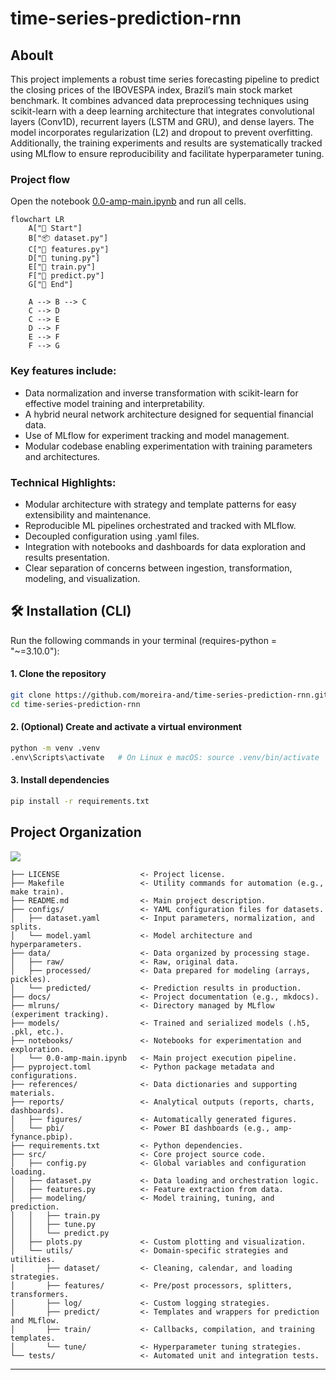 # time-series-prediction-rnn

## Aboult

This project implements a robust time series forecasting pipeline to predict the closing prices of the IBOVESPA index, Brazil’s main stock market benchmark. It combines advanced data preprocessing techniques using scikit-learn with a deep learning architecture that integrates convolutional layers (Conv1D), recurrent layers (LSTM and GRU), and dense layers. The model incorporates regularization (L2) and dropout to prevent overfitting. Additionally, the training experiments and results are systematically tracked using MLflow to ensure reproducibility and facilitate hyperparameter tuning.

### Project flow

Open the notebook [0.0-amp-main.ipynb](/notebooks/0.0-amp-main.ipynb) and run all cells.

```mermaid
flowchart LR
    A["🔄 Start"]
    B["📦 dataset.py"]
    C["🧮 features.py"]
    D["🎯 tuning.py"]
    E["🤖 train.py"]
    F["🔮 predict.py"]
    G["🏁 End"]

    A --> B --> C
    C --> D
    C --> E
    D --> F
    E --> F
    F --> G
```

### Key features include:
- Data normalization and inverse transformation with scikit-learn for effective model training and interpretability.
- A hybrid neural network architecture designed for sequential financial data.
- Use of MLflow for experiment tracking and model management.
- Modular codebase enabling experimentation with training parameters and architectures.

### Technical Highlights:
- Modular architecture with strategy and template patterns for easy extensibility and maintenance.
- Reproducible ML pipelines orchestrated and tracked with MLflow.
- Decoupled configuration using .yaml files.
- Integration with notebooks and dashboards for data exploration and results presentation.
- Clear separation of concerns between ingestion, transformation, modeling, and visualization.

## 🛠️ Installation (CLI)

Run the following commands in your terminal (requires-python = "~=3.10.0"):

#### 1. Clone the repository
```bash
git clone https://github.com/moreira-and/time-series-prediction-rnn.git
cd time-series-prediction-rnn
```

#### 2. (Optional) Create and activate a virtual environment
```bash
python -m venv .venv
.env\Scripts\activate   # On Linux e macOS: source .venv/bin/activate
```

#### 3. Install dependencies
```bash
pip install -r requirements.txt
```

## Project Organization

<a target="_blank" href="https://cookiecutter-data-science.drivendata.org/">
    <img src="https://img.shields.io/badge/CCDS-Project%20template-328F97?logo=cookiecutter" />
</a>

```
├── LICENSE                  <- Project license.
├── Makefile                 <- Utility commands for automation (e.g., make train).
├── README.md                <- Main project description.
├── configs/                 <- YAML configuration files for datasets.
│   ├── dataset.yaml         <- Input parameters, normalization, and splits.
│   └── model.yaml           <- Model architecture and hyperparameters.
├── data/                    <- Data organized by processing stage.
│   ├── raw/                 <- Raw, original data.
│   ├── processed/           <- Data prepared for modeling (arrays, pickles).
│   └── predicted/           <- Prediction results in production.
├── docs/                    <- Project documentation (e.g., mkdocs).
├── mlruns/                  <- Directory managed by MLflow (experiment tracking).
├── models/                  <- Trained and serialized models (.h5, .pkl, etc.).
├── notebooks/               <- Notebooks for experimentation and exploration.
│   └── 0.0-amp-main.ipynb   <- Main project execution pipeline.
├── pyproject.toml           <- Python package metadata and configurations.
├── references/              <- Data dictionaries and supporting materials.
├── reports/                 <- Analytical outputs (reports, charts, dashboards).
│   ├── figures/             <- Automatically generated figures.
│   └── pbi/                 <- Power BI dashboards (e.g., amp-fynance.pbip).
├── requirements.txt         <- Python dependencies.
├── src/                     <- Core project source code.
│   ├── config.py            <- Global variables and configuration loading.
│   ├── dataset.py           <- Data loading and orchestration logic.
│   ├── features.py          <- Feature extraction from data.
│   ├── modeling/            <- Model training, tuning, and prediction.
│   │   ├── train.py
│   │   ├── tune.py
│   │   └── predict.py
│   ├── plots.py             <- Custom plotting and visualization.
│   └── utils/               <- Domain-specific strategies and utilities.
│       ├── dataset/         <- Cleaning, calendar, and loading strategies.
│       ├── features/        <- Pre/post processors, splitters, transformers.
│       ├── log/             <- Custom logging strategies.
│       ├── predict/         <- Templates and wrappers for prediction and MLflow.
│       ├── train/           <- Callbacks, compilation, and training templates.
│       └── tune/            <- Hyperparameter tuning strategies.
└── tests/                   <- Automated unit and integration tests.
```

--------

